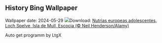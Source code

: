 ## History Bing Wallpaper
Wallpaper date: 2024-05-29
![](https://www.bing.com/th?id=OHR.MullOtter_ES-ES5925633999_UHD.jpg&w=1000)Download: [Nutrias europeas adolescentes, Loch Spelve, Isla de Mull, Escocia (© Neil Henderson/Alamy)](https://www.bing.com/th?id=OHR.MullOtter_ES-ES5925633999_UHD.jpg)

Auto get programm by LtgX
